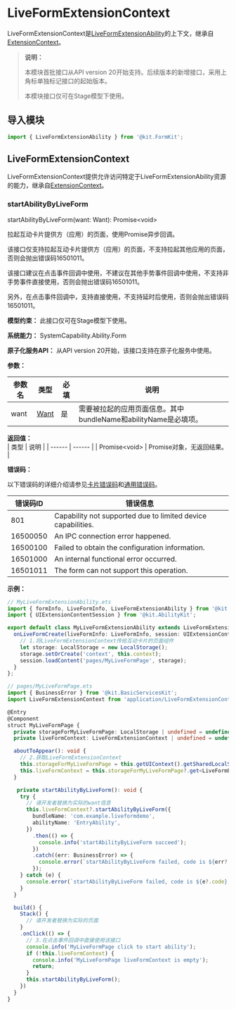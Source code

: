 # LiveFormExtensionContext

LiveFormExtensionContext是[LiveFormExtensionAbility](./js-apis-app-form-LiveFormExtensionAbility.md)的上下文，继承自[ExtensionContext](../apis-ability-kit/js-apis-inner-application-extensionContext.md)。

> **说明：**
>
> 本模块首批接口从API version 20开始支持。后续版本的新增接口，采用上角标单独标记接口的起始版本。
>
> 本模块接口仅可在Stage模型下使用。

## 导入模块
```ts
import { LiveFormExtensionAbility } from '@kit.FormKit';
```

## LiveFormExtensionContext

LiveFormExtensionContext提供允许访问特定于LiveFormExtensionAbility资源的能力，继承自[ExtensionContext](../apis-ability-kit/js-apis-inner-application-extensionContext.md)。

### startAbilityByLiveForm

startAbilityByLiveForm(want: Want): Promise&lt;void&gt;

拉起互动卡片提供方（应用）的页面，使用Promise异步回调。

该接口仅支持拉起互动卡片提供方（应用）的页面，不支持拉起其他应用的页面，否则会抛出错误码16501011。

该接口建议在点击事件回调中使用，不建议在其他手势事件回调中使用，不支持非手势事件直接使用，否则会抛出错误码16501011。

另外，在点击事件回调中，支持直接使用，不支持延时后使用，否则会抛出错误码16501011。

**模型约束：** 此接口仅可在Stage模型下使用。

**系统能力：** SystemCapability.Ability.Form

**原子化服务API：** 从API version 20开始，该接口支持在原子化服务中使用。

**参数：**

  | 参数名 | 类型    | 必填 | 说明                                   |
  | ------ | ------ | ---- | ------------------------------------- |
  | want  |  [Want](../apis-ability-kit/js-apis-app-ability-want.md)  | 是   | 需要被拉起的应用页面信息。其中bundleName和abilityName是必填项。|


**返回值：**  
  | 类型 | 说明    |
  | ------ | ------ |
  | Promise&lt;void&gt;  |  Promise对象，无返回结果。  | 

**错误码：**

以下错误码的详细介绍请参见[卡片错误码](errorcode-form.md)和[通用错误码](../errorcode-universal.md)。

| 错误码ID | 错误信息                                                     |
| -------- | ------------------------------------------------------------ |
| 801      | Capability not supported due to limited device capabilities.                 |
| 16500050 | An IPC connection error happened.                            |
| 16500100 | Failed to obtain the configuration information.                        |
| 16501000 | An internal functional error occurred.                       |
| 16501011 | The form can not support this operation.                       |

**示例：**

```ts
// MyLiveFormExtensionAbility.ets
import { formInfo, LiveFormInfo, LiveFormExtensionAbility } from '@kit.FormKit';
import { UIExtensionContentSession } from '@kit.AbilityKit';

export default class MyLiveFormExtensionAbility extends LiveFormExtensionAbility {
  onLiveFormCreate(liveFormInfo: LiveFormInfo, session: UIExtensionContentSession) {
    // 1.将LiveFormExtensionContext传给互动卡片的页面组件
    let storage: LocalStorage = new LocalStorage();
    storage.setOrCreate('context', this.context);
    session.loadContent('pages/MyLiveFormPage', storage);
  }
};
```
```ts
// pages/MyLiveFormPage.ets
import { BusinessError } from '@kit.BasicServicesKit';
import LiveFormExtensionContext from 'application/LiveFormExtensionContext';

@Entry
@Component
struct MyLiveFormPage {
  private storageForMyLiveFormPage: LocalStorage | undefined = undefined;
  private liveFormContext: LiveFormExtensionContext | undefined = undefined;

  aboutToAppear(): void {
    // 2.获取LiveFormExtensionContext
    this.storageForMyLiveFormPage = this.getUIContext().getSharedLocalStorage();
    this.liveFormContext = this.storageForMyLiveFormPage?.get<LiveFormExtensionContext>('context');
  }

   private startAbilityByLiveForm(): void {
    try {
      // 请开发者替换为实际的want信息
      this.liveFormContext?.startAbilityByLiveForm({
        bundleName: 'com.example.liveformdemo',
        abilityName: 'EntryAbility',
      })
        .then(() => {
          console.info('startAbilityByLiveForm succeed');
        })
        .catch((err: BusinessError) => {
          console.error(`startAbilityByLiveForm failed, code is ${err?.code}, message is ${err?.message}`);
        });
    } catch (e) {
      console.error(`startAbilityByLiveForm failed, code is ${e?.code}, message is ${e?.message}`);
    }
  }

  build() {
    Stack() {
      // 请开发者替换为实际的页面
    }
    .onClick(() => {
      // 3.在点击事件回调中直接使用该接口
      console.info('MyLiveFormPage click to start ability');
      if (!this.liveFormContext) {
        console.info('MyLiveFormPage liveFormContext is empty');
        return;
      }
      this.startAbilityByLiveForm();
    })
  }
}
```